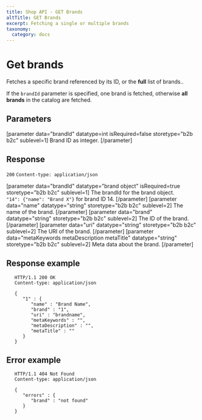 ```yaml
---
title: Shop API - GET Brands
altTitle: GET Brands
excerpt: Fetching a single or multiple brands
taxonomy:
  category: docs
---
```


# Get brands

<!--
```eval_rst
.. api-name:: Shop API
   :version: 1

.. endpoint::
   :method: GET
   :url: *base*/brands

.. endpoint::
   :method: GET
   :url: *base*/brands/*brandId*

.. authentication::
   :api_key: true
```
-->

Fetches a specific brand referenced by its ID, or the **full** list of brands..

If the `brandId` parameter is specified, one brand is fetched, otherwise **all brands** in the catalog are fetched.

## Parameters

<!--
```eval_rst
.. list-table::
   :widths: auto

   * - ``brandId``

       .. type:: int
          :required: false

     - Brand ID as integer.

```
-->

[parameter data="brandId" datatype=int isRequired=false storetype="b2b b2c" sublevel=1]
Brand ID as integer.
[/parameter]

## Response
`200` `Content-type: application/json`

<!--
```eval_rst
.. list-table::
   :widths: auto

   * - object key

       .. type:: brand object
          :required: true

     - The ``brandId`` for the brand object.

       ``"14": {"name": "Brand X"}`` for brand ID 14.

       .. list-table::
          :widths: auto

          * - ``name``

              .. type:: string

            - The name of the brand.

          * - ``brand``

              .. type:: string

            - The ID of the brand.

          * - ``uri``

              .. type:: string

            - The URI for this brand.

          * - ``metaKeywords`` ``metaDescription`` ``metaTitle``

              .. type:: string

            - Meta data about the brand.

-->

[parameter data="brandId" datatype="brand object" isRequired=true storetype="b2b b2c" sublevel=1]
The brandId for the brand object.  
`"14": {"name": "Brand X"}` for brand ID 14.
[/parameter]
[parameter data="name" datatype="string" storetype="b2b b2c" sublevel=2]
The name of the brand.
[/parameter]
[parameter data="brand" datatype="string" storetype="b2b b2c" sublevel=2]
The ID of the brand.
[/parameter]
[parameter data="uri" datatype="string" storetype="b2b b2c" sublevel=2]
The URI of the brand.
[/parameter]
[parameter data="metaKeywords metaDescription metaTitle" datatype="string" storetype="b2b b2c" sublevel=2]
Meta data about the brand.
[/parameter]

## Response example

<!--
```eval_rst
.. code-block:: http
   :linenos:

   HTTP/1.1 200 OK
   Content-type: application/json

   {
      "1" : {
         "name" : "Brand Name",
         "brand" : "1",
         "uri" : "brandname",
         "metaKeywords" : "",
         "metaDescription" : "",
         "metaTitle" : ""
      }
   }

```
-->

```http
   HTTP/1.1 200 OK
   Content-type: application/json

   {
      "1" : {
         "name" : "Brand Name",
         "brand" : "1",
         "uri" : "brandname",
         "metaKeywords" : "",
         "metaDescription" : "",
         "metaTitle" : ""
      }
   }
```

## Error example

<!--
```eval_rst
.. code-block:: http
   :linenos:

   HTTP/1.1 404 Not Found
   Content-type: application/json

   {
      "errors" : {
         "brand" : "not found"
      }
   }
```
-->

```http
   HTTP/1.1 404 Not Found
   Content-type: application/json

   {
      "errors" : {
         "brand" : "not found"
      }
   }
```
